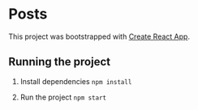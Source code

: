# Posts

This project was bootstrapped with [Create React App](https://github.com/facebook/create-react-app).

## Running the project

1. Install dependencies
`npm install`

2. Run the project
`npm start`
